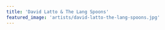 ```yaml
---
title: 'David Latto & The Lang Spoons'
featured_image: 'artists/david-latto-the-lang-spoons.jpg'
---
```

